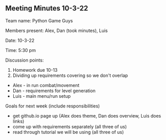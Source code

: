 ## Meeting Minutes 10-3-22

Team name: Python Game Guys

Members present: Alex, Dan (took minutes), Luis

Date: 10-3-22

Time: 5:30 pm

Discussion points:
1. Homework due 10-13
2. Dividing up requirements covering so we don't overlap
  - Alex - in run combat/movement
  - Dan - requirements for level generation
  - Luis - main menu/run setup

Goals for next week (include responsibilities)
* get github.io page up (Alex does theme, Dan does overview, Luis does links)
* come up with requirements separately (all three of us)
* read through tutorial we will be using (all three of us)
